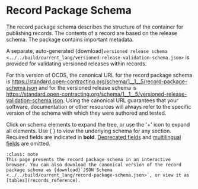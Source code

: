 # Record Package Schema

The record package schema describes the structure of the container for publishing records. The contents of a record are based on the release schema. The package contains important metadata.

A separate, auto-generated {download}`versioned release schema <../../build/current_lang/versioned-release-validation-schema.json>` is provided for validating versioned releases within records.

For this version of OCDS, the canonical URL for the record package schema is <https://standard.open-contracting.org/schema/1__1__5/record-package-schema.json> and for the versioned release schema is <https://standard.open-contracting.org/schema/1__1__5/versioned-release-validation-schema.json>. Using the canonical URL guarantees that your software, documentation or other resources will always refer to the specific version of the schema with which they were authored and tested.

Click on schema elements to expand the tree, or use the '+' icon to expand all elements. Use { } to view the underlying schema for any section. Required fields are indicated in **bold**. [Deprecated fields](../governance/deprecation) and [multilingual fields](../reference/#language) are omitted.

```{admonition} Browsing the schema
:class: note
This page presents the record package schema in an interactive browser. You can also download the canonical version of the record package schema as {download}`JSON Schema <../../build/current_lang/record-package-schema.json>`, or view it as [tables](records_reference).
```

<script src="../../_static/docson/public/js/widget.js" data-schema="../../../record-package-schema.json"></script>
